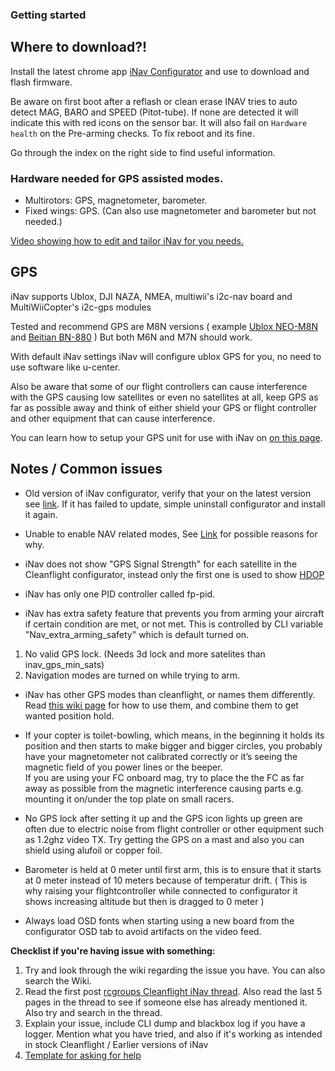 ### Getting started

## Where to download?!
Install the latest chrome app [iNav Configurator](https://chrome.google.com/webstore/detail/inav-configurator/fmaidjmgkdkpafmbnmigkpdnpdhopgel) and use to download and flash firmware. 

Be aware on first boot after a reflash or clean erase INAV tries to auto detect MAG, BARO and SPEED (Pitot-tube).  If none are detected it will indicate this with red icons on the sensor bar.  It will also fail on `Hardware health` on the Pre-arming checks. To fix reboot and its fine.

Go through the index on the right side to find useful information.

### Hardware needed for GPS assisted modes.

* Multirotors: GPS, magnetometer, barometer.
* Fixed wings: GPS. (Can also use magnetometer and barometer but not needed.)

[Video showing how to edit and tailor iNav for you needs.](https://youtu.be/n3Z1fOQJAg8)

## GPS
iNav supports  Ublox, DJI NAZA, NMEA, multiwii's i2c-nav board and MultiWiiCopter's i2c-gps modules

Tested and recommend GPS are M8N versions ( example [Ublox NEO-M8N](http://m.banggood.com/Ublox-NEO-M8N-Flight-Controller-GPS-with-Protective-Shell-for-PIX-PX4-Pixhawk-p-1005394.html?AID=12202217&PID=3836173&SID=ikzicawnsk0004o402ecu&source=affiliate&utm_source=Banggood_CJ&utm_medium=commission_junction&utm_campaign=OpenPilot&utm_content=sandy) and [Beitian BN-880](http://m.banggood.com/UBLOX-NEO-M8N-BN-880-Flight-Control-GPS-Module-Dual-Module-Compass-p-971082.html) )
But both M6N and M7N should work.

With default iNav settings iNav will configure ublox GPS for you, no need to use software like u-center.

Also be aware that some of our flight controllers can cause interference with the GPS causing low satellites or even no satellites at all, keep GPS as far as possible away and think of either shield your GPS or flight controller and other equipment that can cause interference.

You can learn how to setup your GPS unit for use with iNav on [on this page](https://github.com/iNavFlight/inav/wiki/GPS--and-Compass-setup).

## Notes / Common issues

* Old version of iNav configurator, verify that your on the latest version see [link](https://chrome.google.com/webstore/detail/inav-configurator/fmaidjmgkdkpafmbnmigkpdnpdhopgel). If it has failed to update, simple uninstall configurator and install it again.

* Unable to enable NAV related modes, See [Link](https://github.com/iNavFlight/inav/wiki/Navigation-modes) for possible reasons for why.

* iNav does not show "GPS Signal Strength" for each satellite in the Cleanflight configurator, instead only the first one is used to show [HDOP](https://en.wikipedia.org/wiki/Dilution_of_precision_%28GPS%29)

* iNav has only one PID controller called fp-pid.

* iNav has extra safety feature that prevents you from arming your aircraft if certain condition are met, or not met. This is controlled by CLI variable "Nav_extra_arming_safety" which is default turned on.

1. No valid GPS lock. (Needs 3d lock and more satelites than inav_gps_min_sats)
1. Navigation modes are turned on while trying to arm.


* iNav has other GPS modes than cleanflight, or names them differently. Read [this wiki page](https://github.com/iNavFlight/inav/wiki/Navigation-modes) for how to use them, and combine them to get wanted position hold.

* If your copter is toilet-bowling, which means, in the beginning it holds its position and then starts to make bigger and bigger circles, you probably have your magnetometer not calibrated correctly or it’s seeing the magnetic field of you power lines or the beeper.  
If you are using your FC onboard mag, try to place the the FC as far away as possible from the magnetic interference causing parts e.g. mounting it on/under the top plate on small racers.

* No GPS lock after setting it up and the GPS icon lights up green are often due to electric noise from flight controller or other equipment such as 1.2ghz video TX. Try getting the GPS on a mast and also you can shield using alufoil or copper foil.

* Barometer is held at 0 meter until first arm, this is to ensure that it starts at 0 meter instead of 10 meters because of temperatur drift. ( This is why raising your flightcontroller while connected to configurator it shows increasing altitude but then is dragged to 0 meter )

* Always load OSD fonts when starting using a new board from the configurator OSD tab to avoid artifacts on the video feed.

**Checklist if you're having issue with something:**

1. Try and look through the wiki regarding the issue you have. You can also search the Wiki.
1. Read the first post [rcgroups Cleanflight iNav thread](http://www.rcgroups.com/forums/showthread.php?t=2495732). Also read the last 5 pages in the thread to see if someone else has already mentioned it. Also try and search in the thread.
1. Explain your issue, include CLI dump and blackbox log if you have a logger. Mention what you have tried, and also if it's working as intended in stock Cleanflight / Earlier versions of iNav
1. [Template for asking for help](http://www.rcgroups.com/forums/showpost.php?p=35637535&postcount=7930)